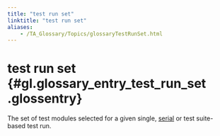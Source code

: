 ```yaml
--- 
title: "test run set"
linktitle: "test run set"
aliases: 
    - /TA_Glossary/Topics/glossaryTestRunSet.html
---
```

# test run set {#gl.glossary_entry_test_run_set .glossentry}

The set of test modules selected for a given single, [serial](glossarySerialTestRun.html) or test suite-based test run.

